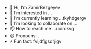 - 👋 Hi, I’m ZamirBezgeyev
- 👀 I’m interested in ...
- 🌱 I’m currently learning ...tkyhdgergv
- 💞️ I’m looking to collaborate on ...
- 📫 How to reach me ...uoirokvg
- 😄 Pronouns: .
- ⚡ Fun fact: fvijdfjgsdrjigv
<!---
ZamirBezgeyev/ZamirBezgeyev is a ✨ special ✨ repository because its `README.md` (this file) appears on your GitHub profile.
You can click the Preview link to take a look at your changes.
--->

